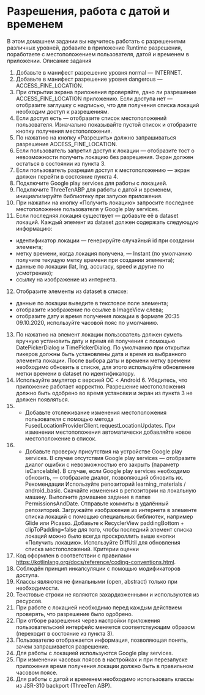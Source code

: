 # Разрешения, работа с датой и временем

В этом домашнем задании вы научитесь работать с разрешениями различных
уровней, добавите в приложение Runtime разрешения, поработаете с
местоположением пользователя, датой и временем в приложении.
Описание задания
1. Добавьте в манифест разрешение уровня normal — INTERNET.
2. Добавьте в манифест разрешение уровня dangerous —
ACCESS_FINE_LOCATION.
3. При открытии экрана приложения проверяйте, дано ли разрешение
ACCESS_FINE_LOCATION приложению.
Если доступа нет — отобразите заглушку с надписью, что для получения списка
локаций необходим доступ к разрешениям.
4. Если доступ есть — отобразите список местоположений пользователя.
Изначально показывайте пустой список и отобразите кнопку получения
местоположения.
5. По нажатию на кнопку «Разрешить» должно запрашиваться разрешение
ACCESS_FINE_LOCATION.
6. Если пользователь запретил доступ к локации — отобразите тост о
невозможности получить локацию без разрешения. Экран должен остаться в
состоянии из пункта 3.
7. Если пользователь разрешил доступ к местоположению — экран должен
перейти в состояние пункта 4.
8. Подключите Google play services для работы с локацией.
9. Подключите ThreeTenABP для работы с датой и временем, инициализируйте
библиотеку при запуске приложения.
10. При нажатии на кнопку «Получить локацию» запросите последнее
местоположение пользователя у Google play services.
11. Если последняя локация существует — добавьте её в dataset локаций.
Каждый элемент из dataset должен содержать следующую информацию:
- идентификатор локации — генерируйте случайный id при создании
элемента;
- метку времени, когда локация получена, — Instant (по умолчанию
получите текущую метку времени при создании элемента);
- данные по локации (lat, lng, accuracy, speed и другие по усмотрению);
- ссылку на изображение из интернета.
12. Отобразите элементы из dataset в списке:
- данные по локации выведите в текстовое поле элемента;
- отобразите изображение по ссылке в ImageView слева;
- отобразите дату и время получения локации в формате 20:35
09.10.2020, используйте часовой пояс по умолчанию.
13. По нажатию на элемент локации пользователь должен суметь вручную
установить дату и время её получения с помощью DatePickerDialog и
TimePickerDialog.
По умолчанию при открытии пикеров должны быть установлены дата и время
из выбранного элемента локации.
После выбора даты и времени метку времени необходимо обновить в списке,
для этого используйте обновление метки времени в dataset по идентификатору.
14. Используйте эмулятор с версией ОС < Android 6. Убедитесь, что приложение
работает корректно. Разрешение местоположения должно быть одобрено во
время установки и экран из пункта 3 не должен появляться.
15. * Добавьте отслеживание изменения местоположения пользователя с помощью
метода FusedLocationProviderClient.requestLocationUpdates. При изменении
местоположения автоматически добавляйте новое местоположение в список.
16. * Добавьте проверку присутствия на устройстве Google play services. В случае
отсутствия Google play services — отобразите диалог ошибки с невозможностью
его закрыть (параметр isCancelable). В случае, если Google play services
необходимо обновить, — отобразите диалог, позволяющий обновить их.
Рекомендации
Используйте репозиторий learning_materials / android_basic.
Скачайте изменения в репозитории на локальную машину.
Выполните домашнее задание в папке PermissionsAndDate.
Отправьте коммиты в удалённый репозиторий.
Загружайте изображение из интернета в элементе списка локаций с помощью
специальных библиотек, например Glide или Picasso.
Добавьте к RecyclerView paddingBottom + clipToPadding=false для того, чтобы
последний элемент списка локаций можно было всегда проскроллить выше кнопки
«Получить локацию».
Используйте DiffUtil для обновления списка местоположений.
Критерии оценки
1. Код оформлен в соответствии с правилами
https://kotlinlang.org/docs/reference/coding-conventions.html.
2. Соблюдён принцип инкапсуляции с помощью модификаторов доступа.
3. Классы являются не финальными (open, abstract) только при необходимости.
4. Текстовые строки не являются захардкоженными и используются из ресурсов.
5. При работе с локацией необходимо перед каждым действием проверять, что
разрешение было одобрено.
6. При отборе разрешения через настройки приложения пользовательский
интерфейс меняется соответствующим образом (переходит в состояние из
пункта 3).
7. Пользователю отображается информация, позволяющая понять, зачем
запрашивается разрешение.
8. Для работы с локацией используются Google play services.
9. При изменении часовых поясов в настройках и при перезапуске приложения
время получения локации должно быть в правильном часовом поясе.
10. Для работы с датой и временем необходимо использовать классы из JSR-310
backport (ThreeTen ABP).